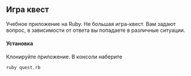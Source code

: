 ## Игра квест

Учебное приложение на Ruby.
Не большая игра-квест. Вам задают вопрос, в зависимости от ответа вы попадаете в различные ситуации.
 
#### Установка
 
Клонируйте приложение. В консоли наберите

```
ruby quest.rb
```